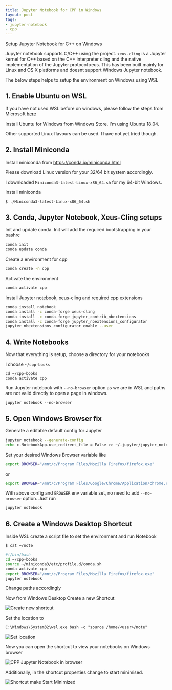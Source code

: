 ```yaml
---
title: Jupyter Notebook for CPP in Windows
layout: post
tags:
- jupyter-notebook
- cpp
---
```


Setup Jupyter Notebook for C++ on Windows

Jupyter notebook supports C/C++ using the [](xeus-cling) project. `xeus-cling` is a Jupyter kernel for C++ based on the C++ interpreter cling and the native implementation of the Jupyter protocol xeus. This has been built mainly for Linux and OS X platforms and doesnt support Windows Jupyter notebook.

The below steps helps to setup the environment on Windows using WSL

## 1. Enable Ubuntu on WSL

If you have not used WSL before on windows, please follow the steps from Microsoft [here](https://docs.microsoft.com/en-us/windows/wsl/install-win10) 

Install Ubuntu for Windows from Windows Store. I'm using Ubuntu 18.04.

Other supported Linux flavours can be used. I have not yet tried though.

## 2. Install Miniconda

Install miniconda from https://conda.io/miniconda.html

Please download Linux version for your 32/64 bit system accordingly. 

I downloaded `Miniconda3-latest-Linux-x86_64.sh` for my 64-bit WIndows. 


Install miniconda
```sh
$ ./Miniconda3-latest-Linux-x86_64.sh
```

## 3. Conda, Jupyter Notebook, Xeus-Cling setups

Init and update conda. Init will add the required bootstrapping in your bashrc

```sh
conda init
conda update conda
```

Create a environment for cpp

```sh
conda create -n cpp
```

Activate the environment

```sh
conda activate cpp
```

Install Jupyter notebook, xeus-cling and required cpp extensions

```sh
conda install notebook
conda install -c conda-forge xeus-cling
conda install -c conda-forge jupyter_contrib_nbextensions
conda install -c conda-forge jupyter_nbextensions_configurator
jupyter nbextensions_configurator enable --user

```

## 4. Write Notebooks

Now that everything is setup, choose a directory for your notebooks

I choose `~/cpp-books`

```
cd ~/cpp-books
conda activate cpp
```

Run Jupyter notebook with `--no-browser` option as we are in WSL and paths are not valid directly to open a page in windows.

```
jupyter notebook --no-browser
```

## 5. Open Windows Browser fix 

Generate a editable default config for Jupyter 
```sh
jupyter notebook --generate-config
echo c.NotebookApp.use_redirect_file = False >> ~/.jupyter/jupyter_notebook_config.py

```

Set your desired Windows Browser variable like
```sh
export BROWSER="/mnt/c/Program Files/Mozilla Firefox/firefox.exe" 
```
or
```sh
export BROWSER="/mnt/c/Program Files/Google/Chrome/Application/chrome.exe"
```

With above config and `BROWSER` env variable set, no need to add `--no-browser` option.
Just run

```sh
jupyter notebook
```

## 6. Create a Windows Desktop Shortcut

Inside WSL create a script file to set the environment and run Notebook

`$ cat ~/note`

```sh
#!/bin/bash                                                                                                             
cd ~/cpp-books
source ~/miniconda3/etc/profile.d/conda.sh 
conda activate cpp
export BROWSER="/mnt/c/Program Files/Mozilla Firefox/firefox.exe"                                                       
jupyter notebook
```
Change paths accordingly

Now from Windows Desktop
Create a new Shortcut:

![](../../upload/cpp-jupyter/image-1.png "Create new shortcut") 

Set the location to 
```
C:\Windows\System32\wsl.exe bash -c "source /home/<user>/note"
```

![](../../upload/cpp-jupyter/image-2.png "Set location") 

Now you can open the shortcut to view your notebooks on Windows browser

![](../../upload/cpp-jupyter/image-3.png "CPP Jupyter Notebook in browser") 

Additionally, in the shortcut properties change to start minimised.

![](../../upload/cpp-jupyter/image-5.png "Shortcut make Start Minimized") 
